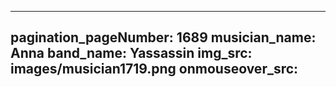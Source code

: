 ------
pagination_pageNumber: 1689
musician_name: Anna
band_name: Yassassin
img_src: images/musician1719.png
onmouseover_src: 
------